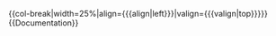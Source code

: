 <includeonly>{{col-break|width=25%|align={{{align|left}}}|valign={{{valign|top}}}}}</includeonly><noinclude>
{{Documentation}}
<!-- Add categories to the /doc subpage, interwikis to Wikidata, not here -->
</noinclude>